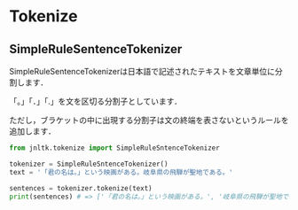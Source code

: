 
# Tokenize

## SimpleRuleSentenceTokenizer

SimpleRuleSentenceTokenizerは日本語で記述されたテキストを文章単位に分割します．

「。」「．」「.」を文を区切る分割子としています．

ただし，ブラケットの中に出現する分割子は文の終端を表さないというルールを追加します．


```python
from jnltk.tokenize import SimpleRuleSntenceTokenizer

tokenizer = SimpleRuleSntenceTokenizer()
text = '「君の名は。」という映画がある。岐阜県の飛騨が聖地である。'

sentences = tokenizer.tokenize(text)
print(sentences) # => ['「君の名は。」という映画がある。', '岐阜県の飛騨が聖地である。']
```
